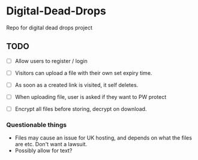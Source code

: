 # Digital-Dead-Drops

Repo for digital dead drops project



## TODO
- [ ] Allow users to register / login
- [ ] Visitors can upload a file with their own set expiry time.
- [ ] As soon as a created link is visited, it self deletes.
- [ ] When uploading file, user is asked if they want to PW protect
- [ ] Encrypt all files before storing, decrypt on download.



### Questionable things
- Files may cause an issue for UK hosting, and depends on what the files are etc. Don't want a lawsuit.
- Possibly allow for text?
